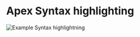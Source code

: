 # Apex Syntax highlighting
![Example Syntax highlightning](https://github.com/Celador/vscode-apex-extension/raw/master/images/example.png "Apex Syntax Highlighting")